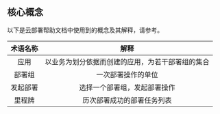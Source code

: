 ## 核心概念

以下是云部署帮助文档中使用到的概念及其解释，请参考。

| 术语名称      |    解释 |
| :--------: | :--------: |
| 应用  | 以业务为划分依据而创建的应用，为若干部署组的集合 |
| 部署组  | 一次部署操作的单位 |
| 发起部署  | 选择一个部署组，发起部署操作 |
| 里程牌  | 历次部署成功的部署任务列表 |
